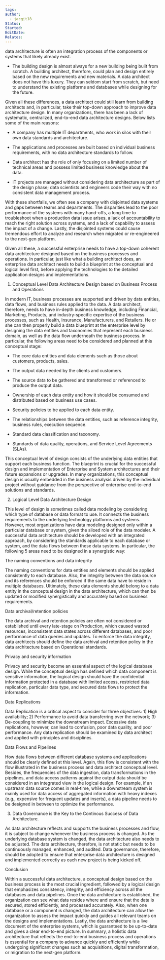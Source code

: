 ```yaml
---
tags: 
author:
  - jacgit18
Status: 
Started: 
EditDate: 
Relates:
---
```

data architecture is often an integration process of the components or systems that likely already exist. 

-   The building design is almost always for a new building being built from scratch. A building architect, therefore, could plan and design entirely based on the new requirements and new materials. A data architect does not have this luxury. They can seldom start from scratch, but need to understand the existing platforms and databases while designing for the future. 
    

Given all these differences, a data architect could still learn from building architects and, in particular, take their top-down approach to improve data architecture design. In many organizations, there has been a lack of systematic, centralized, end-to-end data architecture designs. Below lists some of the main reasons: 

-   A company has multiple IT departments, who work in silos with their own data standards and architecture. 
    
-   The applications and processes are built based on individual business requirements, with no data architecture standards to follow. 
    
-   Data architect has the role of only focusing on a limited number of technical areas and possess limited business knowledge about the data. 
    
-   IT projects are managed without considering data architecture as part of the design phase; data scientists and engineers code their way with no consistent data management process. 
    

With these shortfalls, we often see a company with disjointed data systems and gaps between teams and departments. The disparities lead to the poor performance of the systems with many hand-offs, a long time to troubleshoot when a production data issue arises, a lack of accountability to reach the right solution across systems, and a lack of capability to assess the impact of a change. Lastly, the disjointed systems could cause tremendous effort to analyze and research when migrated or re-engineered to the next-gen platform. 

Given all these, a successful enterprise needs to have a top-down coherent data architecture designed based on the business processes and operations. In particular, just like what a building architect does, an enterprise data architect needs to build a blueprint at the conceptual and logical level first, before applying the technologies to the detailed application designs and implementations. 

1. Conceptual Level Data Architecture Design based on Business Process and Operations 

In modern IT, business processes are supported and driven by data entities, data flows, and business rules applied to the data. A data architect, therefore, needs to have in-depth business knowledge, including Financial, Marketing, Products, and industry-specific expertise of the business processes, such as Health, Insurance, Manufacturers, and Retailers. He or she can then properly build a data blueprint at the enterprise level by designing the data entities and taxonomies that represent each business domain, as well as the data flow underneath the business process. In particular, the following areas need to be considered and planned at this conceptual stage: 

-   The core data entities and data elements such as those about customers, products, sales. 
    
-   The output data needed by the clients and customers. 
    
-   The source data to be gathered and transformed or referenced to produce the output data. 
    
-   Ownership of each data entity and how it should be consumed and distributed based on business use cases. 
    
-   Security policies to be applied to each data entity. 
    
-   The relationships between the data entities, such as reference integrity, business rules, execution sequence. 
    
-   Standard data classification and taxonomy. 
    
-   Standards of data quality, operations, and Service Level Agreements (SLAs). 
    

This conceptual level of design consists of the underlying data entities that support each business function. The blueprint is crucial for the successful design and implementation of Enterprise and System architectures and their future expansions or upgrades. In many organizations, this conceptual design is usually embedded in the business analysis driven by the individual project without guidance from the perspective of enterprise end-to-end solutions and standards. 

2. Logical Level Data Architecture Design 

This level of design is sometimes called data modeling by considering which type of database or data format to use. It connects the business requirements to the underlying technology platforms and systems. However, most organizations have data modeling designed only within a particular database or system, given the siloed role of the data modeler. A successful data architecture should be developed with an integrated approach, by considering the standards applicable to each database or system, and the data flows between these data systems. In particular, the following 5 areas need to be designed in a synergistic way: 

The naming conventions and data integrity 

The naming conventions for data entities and elements should be applied consistently to each database. Also, the integrity between the data source and its references should be enforced if the same data have to reside in multiple databases. Ultimately, these data elements should belong to a data entity in the conceptual design in the data architecture, which can then be updated or modified synergistically and accurately based on business requirements. 

Data archival/retention policies 

The data archival and retention policies are often not considered or established until every late-stage on Production, which caused wasted resources, inconsistent data states across different databases, and poor performance of data queries and updates. To enforce the data integrity, data architects should define the data archival and retention policy in the data architecture based on Operational standards. 

Privacy and security information 

Privacy and security become an essential aspect of the logical database design. While the conceptual design has defined which data component is sensitive information, the logical design should have the confidential information protected in a database with limited access, restricted data replication, particular data type, and secured data flows to protect the information. 

Data Replications 

Data Replication is a critical aspect to consider for three objectives: 1) High availability; 2) Performance to avoid data transferring over the network; 3) De-coupling to minimize the downstream impact. Excessive data replications, however, can lead to confusion, poor data quality, and poor performance. Any data replication should be examined by data architect and applied with principles and disciplines. 

Data Flows and Pipelines 

How data flows between different database systems and applications should be clearly defined at this level. Again, this flow is consistent with the flow illustrated in the business process and data architect conceptual level. Besides, the frequencies of the data ingestion, data transformations in the pipelines, and data access patterns against the output data should be considered in an integrated view in the logical design. For example, if an upstream data source comes in real-time, while a downstream system is mainly used for data access of aggregated information with heavy indexes (e.g., expensive for frequent updates and inserts), a data pipeline needs to be designed in between to optimize the performance. 

3. Data Governance is the Key to the Continous Success of Data Architecture. 

As data architecture reflects and supports the business processes and flow, it is subject to change whenever the business process is changed. As the underlying database system is changed, the data architecture also needs to be adjusted. The data architecture, therefore, is not static but needs to be continuously managed, enhanced, and audited. Data governance, therefore, should be adopted to ensure that enterprise data architecture is designed and implemented correctly as each new project is being kicked off. 

Conclusion 

Within a successful data architecture, a conceptual design based on the business process is the most crucial ingredient, followed by a logical design that emphasizes consistency, integrity, and efficiency across all the databases and data pipelines. Once the data architecture is established, the organization can see what data resides where and ensure that the data is secured, stored efficiently, and processed accurately. Also, when one database or a component is changed, the data architecture can allow the organization to assess the impact quickly and guides all relevant teams on the designs and implementations. Lastly, the data architecture is a live document of the enterprise systems, which is guaranteed to be up-to-date and gives a clear end-to-end picture. In summary, a holistic data architecture that reflects the end-to-end business process and operations is essential for a company to advance quickly and efficiently while undergoing significant changes such as acquisitions, digital transformation, or migration to the next-gen platform.